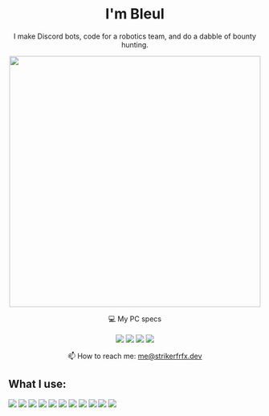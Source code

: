 <h1 align='center'>
  I'm Bleul

</h1>

<p align='center'>
  I make Discord bots, code for a robotics team, and do a dabble of bounty hunting. 
</p>

<p align='center'>
  
</p>

<p align='center'>
  <a href="#"><img src="https://github-readme-stats.vercel.app/api?username=bleul&show_icons=true&count_private=true&hide_border=true&bg_color=38579F&title_color=D76C94&text_color=FFFFFF" width="500"></a>
</p>

<p align='center'>
  💻 My PC specs<br/><br/>
  <img src="https://img.shields.io/badge/windows-%230078D6.svg?&style=for-the-badge&logo=windows&logoColor=white" />
  <img src="https://img.shields.io/badge/intel-Core%20i9--9900k-%230071C5.svg?&style=for-the-badge&logo=intel&logoColor=white" />
  <img src="https://img.shields.io/badge/RAM-64GB-%23FFB900.svg?&style=for-the-badge&logoColor=white" />
  <img src="https://img.shields.io/badge/nvidia-Geforce%20RTX%3090ti-%2376B900.svg?&style=for-the-badge&logo=nvidia&logoColor=white" />
 </p>

<!-- <details align='center'>
  <summary>:zap: My PC specs</summary>
</details>-->

<p align='center'>
  📫 How to reach me: <a href='mailto:me@strikerfrfx.dev'>me@strikerfrfx.dev</a>
</p>

## What I use:
<img src="https://img.shields.io/badge/typescript%20-%233178C6.svg?&style=for-the-badge&logo=typescript&logoColor=white"/> <img src="https://img.shields.io/badge/javascript%20-%23323330.svg?&style=for-the-badge&logo=javascript&logoColor=%23F7DF1E"/> <img src="https://img.shields.io/badge/node.js%20-%2343853D.svg?&style=for-the-badge&logo=node.js&logoColor=white"/> <img src="https://img.shields.io/badge/python%203%20-%23417FB0.svg?&style=for-the-badge&logo=python&logoColor=white"/> <img src="https://img.shields.io/badge/html5%20-%23E34F26.svg?&style=for-the-badge&logo=html5&logoColor=white"/> <img src="https://img.shields.io/badge/css3%20-%231572B6.svg?&style=for-the-badge&logo=css3&logoColor=white"/> <img src="https://img.shields.io/badge/markdown-%23000000.svg?&style=for-the-badge&logo=markdown&logoColor=white"/> <img src="https://img.shields.io/badge/-ESLint-4B32C3?style=for-the-badge&logo=eslint&logoColor=white"/> <img src="https://img.shields.io/badge/-Visual%20Studio%20Code-007ACC?style=for-the-badge&logo=visual-studio-code&logoColor=white"/> <img src="https://img.shields.io/badge/prettier-%23F7B93E.svg?&style=for-the-badge&logo=prettier&logoColor=white"/> <img src="https://img.shields.io/badge/-NPM-CB3837?style=for-the-badge&logo=npm&logoColor=white"/>
